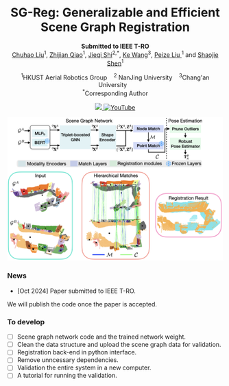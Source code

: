 <!-- # SG-Reg -->
<div align="center">
    <h1>SG-Reg: Generalizable and Efficient</br> Scene Graph Registration</h2>
    <strong>Submitted to IEEE T-RO</strong>
    <br>
        <a href="https://uav.hkust.edu.hk/current-members/" target="_blank">Chuhao Liu</a><sup>1</sup>,
        <a href="https://qiaozhijian.github.io/" target="_blank">Zhijian Qiao</a><sup>1</sup>,
        <a href="https://jayceeshi.github.io/" target="_blank">Jieqi Shi</a><sup>2,*</sup>,
        <a href="https://uav.hkust.edu.hk/group/alumni/" target="_blank">Ke Wang</a><sup>3</sup>,
        <a href="" target="https://uav.hkust.edu.hk/current-members/"> Peize Liu </a><sup>1</sup>
        and <a href="https://uav.hkust.edu.hk/group/" target="_blank">Shaojie Shen</a><sup>1</sup>
    <p>
        <h45>
            <sup>1</sup>HKUST Aerial Robotics Group &nbsp;&nbsp;
            <sup>2</sup> NanJing University &nbsp;&nbsp;
            <sup>3</sup>Chang'an University &nbsp;&nbsp;
            <br>
        </h5>
        <sup>*</sup>Corresponding Author
    </p>
    <a href=""> <img src="https://img.shields.io/badge/UnderReview-T--RO-004c99"> </a>
    <!-- <a href='https://arxiv.org/abs/2402.04555'><img src='https://img.shields.io/badge/arXiv-2402.04555-990000' alt='arxiv'></a> -->
    <a href="https://youtu.be/Q7qa-6QgG5U"><img alt="YouTube" src="https://img.shields.io/badge/YouTube-Video-red"/></a>
</div>

<p align="center">
    <img src="docs/system.001.png" width="800"/>
</p>

### News
<!-- * [?Dec 2024] Paper accepted by IEEE T-RO. -->
* [Oct 2024] Paper submitted to IEEE T-RO.

We will publish the code once the paper is accepted.

### To develop
- [ ] Scene graph network code and the trained network weight. 
- [ ] Clean the data structure and upload the scene graph data for validation. 
- [ ] Registration back-end in python interface.
- [ ] Remove unncessary dependencies.
- [ ] Validation the entire system in a new computer. 
- [ ] A tutorial for running the validation.